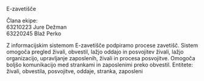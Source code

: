 E-zavetišče

Člana ekipe:\
63210223 Jure Dežman\
63220245 Blaž Perko

Z informacijskim sistemom E-zavetišče podpiramo procese zavetišč. Sistem omogoča pregled živali, obvestil, lažjo oddajo in posvojitev živali, lažjo organizacijo, upravljanje zaposlenih, živali in procesa posvojitve. Omogoča boljšo komunikacijo med strankami in zaposlenimi preko obvestil.
Entitete: živali, obvestila, posvojitve, oddaje, stranka, zaposleni
